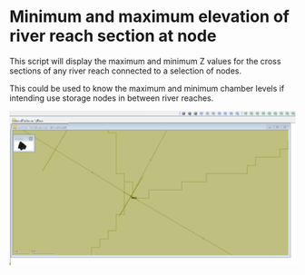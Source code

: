 # Minimum and maximum elevation of river reach section at node
This script will display the maximum and minimum Z values for the cross sections of any river reach connected to a selection of nodes.

This could be used to know the maximum and minimum chamber levels if intending use storage nodes in between river reaches.

![](gif001.gif)